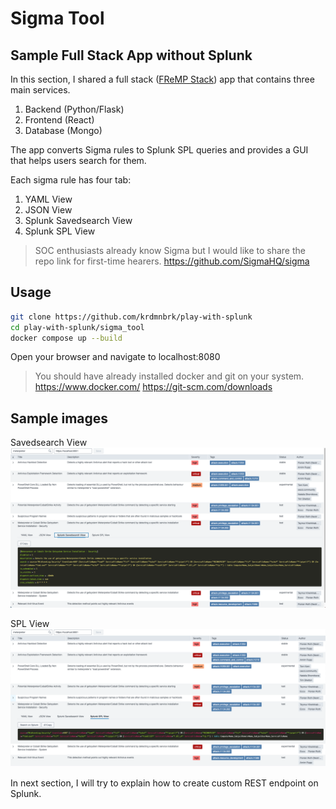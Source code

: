 # Sigma Tool

## Sample Full Stack App without Splunk

In this section, I shared a full stack ([FReMP Stack](https://fremp.github.io/)) app that contains three main services.

1. Backend (Python/Flask)
2. Frontend (React)
3. Database (Mongo)

The app converts Sigma rules to Splunk SPL queries and provides a GUI that helps users search for them.

Each sigma rule has four tab:
1. YAML View
2. JSON View
3. Splunk Savedsearch View
4. Splunk SPL View

> SOC enthusiasts already know Sigma but I would like to share the repo link for first-time hearers.
> https://github.com/SigmaHQ/sigma

## Usage
```sh
git clone https://github.com/krdmnbrk/play-with-splunk
cd play-with-splunk/sigma_tool
docker compose up --build
```
Open your browser and navigate to localhost:8080
> You should have already installed docker and git on your system.
> https://www.docker.com/
> https://git-scm.com/downloads

## Sample images

Savedsearch View
![Splunk Savedsearch View](images/savedsearch_view.png)

SPL View
![Splunk Savedsearch View](images/SPL_view.png)


In next section, I will try to explain how to create custom REST endpoint on Splunk.